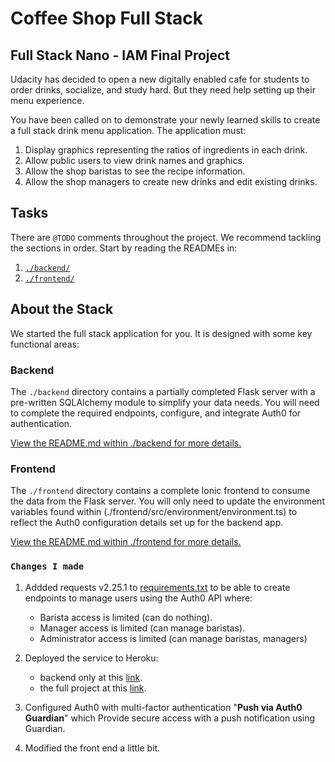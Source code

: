 # Coffee Shop Full Stack

## Full Stack Nano - IAM Final Project

Udacity has decided to open a new digitally enabled cafe for students to order drinks, socialize, and study hard. But they need help setting up their menu experience.

You have been called on to demonstrate your newly learned skills to create a full stack drink menu application. The application must:

1. Display graphics representing the ratios of ingredients in each drink.
2. Allow public users to view drink names and graphics.
3. Allow the shop baristas to see the recipe information.
4. Allow the shop managers to create new drinks and edit existing drinks.

## Tasks

There are `@TODO` comments throughout the project. We recommend tackling the sections in order. Start by reading the READMEs in:

1. [`./backend/`](./backend/README.md)
2. [`./frontend/`](./frontend/README.md)

## About the Stack

We started the full stack application for you. It is designed with some key functional areas:

### Backend

The `./backend` directory contains a partially completed Flask server with a pre-written SQLAlchemy module to simplify your data needs. You will need to complete the required endpoints, configure, and integrate Auth0 for authentication.

[View the README.md within ./backend for more details.](./backend/README.md)

### Frontend

The `./frontend` directory contains a complete Ionic frontend to consume the data from the Flask server. You will only need to update the environment variables found within (./frontend/src/environment/environment.ts) to reflect the Auth0 configuration details set up for the backend app.

[View the README.md within ./frontend for more details.](./frontend/README.md)

### `Changes I made`

1. Addded requests v2.25.1 to [requirements.txt](./backend/requirements.txt) to be able to create endpoints to manage users using the Auth0 API where:

   - Barista access is limited (can do nothing).
   - Manager access is limited (can manage baristas).
   - Administrator access is limited (can manage baristas, managers)

2. Deployed the service to Heroku:

   - backend only at this [link](https://udacity-coffee-shop-backend.herokuapp.com).
   - the full project at this [link](https://udacity-coffee-shop.herokuapp.com).

3. Configured Auth0 with multi-factor authentication "**Push via Auth0 Guardian**" which Provide secure access with a push notification using Guardian.

4. Modified the front end a little bit.
